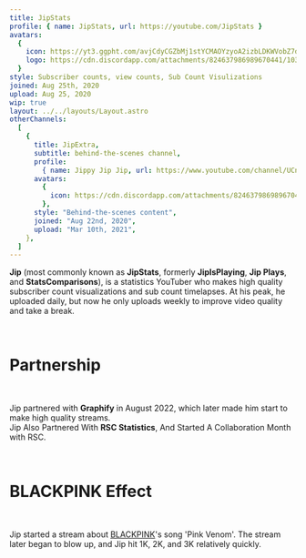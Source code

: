 ```yaml
---
title: JipStats
profile: { name: JipStats, url: https://youtube.com/JipStats }
avatars:
  {
    icon: https://yt3.ggpht.com/avjCdyCGZbMj1stYCMAOYzyoA2izbLDKWVobZ7dhiYzdgrU6XfPpPLyYXLEole0KXVAoE3u2=s176-c-k-c0x00ffffff-no-rj,
    logo: https://cdn.discordapp.com/attachments/824637986989670441/1030405636552409108/STATS_BOTH.png,
  }
style: Subscriber counts, view counts, Sub Count Visulizations
joined: Aug 25th, 2020
upload: Aug 25, 2020
wip: true
layout: ../../layouts/Layout.astro
otherChannels:
  [
    {
      title: JipExtra,
      subtitle: behind-the-scenes channel,
      profile:
        { name: Jippy Jip Jip, url: https://www.youtube.com/channel/UCnuk8BR018CTSZMLs9iKDLQ },
      avatars:
        {
          icon: https://cdn.discordapp.com/attachments/824637986989670441/1030405636552409108/STATS_BOTH.png ,
        },
      style: "Behind-the-scenes content",
      joined: "Aug 22nd, 2020",
      upload: "Mar 10th, 2021",
    },
  ]
---
```


**Jip** (most commonly known as **JipStats**, formerly **JipIsPlaying**, **Jip Plays**, and **StatsComparisons**), is a statistics YouTuber who makes high quality subscriber count visualizations and sub count timelapses. At his peak, he uploaded daily, but now he only uploads weekly to improve video quality and take a break.

<br />

# Partnership

<br />

Jip partnered with **Graphify** in August 2022, which later made him start to make high quality streams. 
<br />
Jip Also Partnered With **RSC Statistics**, And Started A Collaboration Month with RSC.

<br />

# BLACKPINK Effect

<br />

Jip started a stream about [BLACKPINK](https://youtube.fandom.com/wiki/BLACKPINK)'s song 'Pink Venom'. The stream later began to blow up, and Jip hit 1K, 2K, and 3K relatively quickly.

